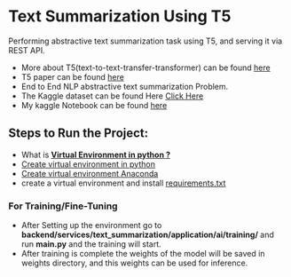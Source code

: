 # Text Summarization Using T5
Performing abstractive text summarization task using T5, and serving it via REST API.

- More about T5(text-to-text-transfer-transformer) can be found [here](https://huggingface.co/transformers/model_doc/t5.html)
- T5 paper can be found [here](https://github.com/R-aryan/Text-Summarization-Using-T5/blob/develop/msc/t5_paper.pdf)
- End to End NLP  abstractive text summarization Problem.
- The Kaggle dataset can be found Here [Click Here](https://www.kaggle.com/sunnysai12345/news-summary)
- My kaggle Notebook can be found [here](https://www.kaggle.com/raryan/t5-abstractive-text-summarization)


## Steps to Run the Project:
- What is [**Virtual Environment in python ?**](https://www.geeksforgeeks.org/python-virtual-environment/)
- [Create virtual environment in python](https://www.geeksforgeeks.org/creating-python-virtual-environment-windows-linux/)
- [Create virtual environment Anaconda](https://www.geeksforgeeks.org/set-up-virtual-environment-for-python-using-anaconda/)
- create a virtual environment and install [requirements.txt](https://github.com/R-aryan/Text-Summarization-Using-T5/blob/develop/requirements.txt)


### For Training/Fine-Tuning
- After Setting up the environment go to **backend/services/text_summarization/application/ai/training/** and run **main.py** and the training will start.
- After training is complete the weights of the model will be saved in weights directory, and this weights can be used for inference.



